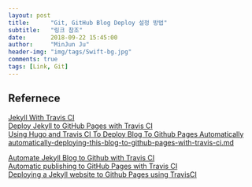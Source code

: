 ```yaml
---
layout: post
title:      "Git, GitHub Blog Deploy 설정 방법"
subtitle:   "링크 참조"
date:       2018-09-22 15:45:00
author:     "MinJun Ju"
header-img: "img/tags/Swift-bg.jpg"
comments: true 
tags: [Link, Git]
---
```


## Refernece 

[Jekyll With Travis CI](https://jekyllrb.com/docs/continuous-integration/travis-ci/#the-html-proofer-executable)<br>
[Deploy Jekyll to GitHub Pages with Travis CI](https://ayastreb.me/deploy-jekyll-to-github-pages-with-travis-ci/)<br>
[Using Hugo and Travis CI To Deploy Blog To Github Pages Automatically](https://axdlog.com/2018/using-hugo-and-travis-ci-to-deploy-blog-to-github-pages-automatically/)<br>
[automatically-deploying-this-blog-to-github-pages-with-travis-ci.md](https://github.com/asmeurer/blog/blob/master/posts/automatically-deploying-this-blog-to-github-pages-with-travis-ci.md)<br>

[Automate Jekyll Blog to Github with Travis CI](http://revanthrevoori.com/blog/2015/11/jekyllRakeTravisCI)<br>
[Automatic publishing to GitHub Pages with Travis CI](https://evansosenko.com/posts/automatic-publishing-github-pages-travis-ci/)<br>
[Deploying a Jekyll website to Github Pages using TravisCI](http://sgoettschkes.me/p/deploying-a-jekyll-website-to-github-pages-using-travisci.html)